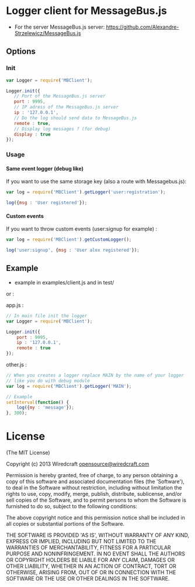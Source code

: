 # Logger client for MessageBus.js

- For the server MessageBus.js server: https://github.com/Alexandre-Strzelewicz/MessageBus.js

## Options

### Init

```javascript
var Logger = require('MBClient');

Logger.init({
   // Port of the MessageBus.js server
   port : 9995,
   // IP adress of the MessageBus.js server
   ip : '127.0.0.1',
   // Do the log should send data to MessageBus.js
   remote : true,
   // Display log messages ? (for debug)
   display : true
});
```

### Usage

#### Same event logger (debug like)

If you want to use the same storage key (also a route with Messagebus.js):

```javascript
var log = require('MBClient').getLogger('user:registration');

log({msg : 'User registered'});
```

#### Custom events

If you want to throw custom events (user:signup for example) :

```javascript
var log = require('MBClient').getCustomLogger();

log('user:signup', {msg : 'User alex registered'});
```

## Example

- example in examples/client.js and in test/

or : 

app.js :

```javascript
// In main file init the logger
var Logger = require('MBClient');

Logger.init({
    port : 9995,
    ip : '127.0.0.1',
    remote : true
});
```

other.js :

```javascript
// When you creates a logger replace MAIN by the name of your logger
// like you do with debug module
var log = require('MBClient').getLogger('MAIN');

// Example
setInterval(function() {
    log({my : 'message'});
}, 300);
```

# License

(The MIT License)

Copyright (c) 2013 Wiredcraft <opensource@wiredcraft.com>

Permission is hereby granted, free of charge, to any person obtaining a copy of this software and associated documentation files (the 'Software'), to deal in the Software without restriction, including without limitation the rights to use, copy, modify, merge, publish, distribute, sublicense, and/or sell copies of the Software, and to permit persons to whom the Software is furnished to do so, subject to the following conditions:

The above copyright notice and this permission notice shall be included in all copies or substantial portions of the Software.

THE SOFTWARE IS PROVIDED 'AS IS', WITHOUT WARRANTY OF ANY KIND, EXPRESS OR IMPLIED, INCLUDING BUT NOT LIMITED TO THE WARRANTIES OF MERCHANTABILITY, FITNESS FOR A PARTICULAR PURPOSE AND NONINFRINGEMENT. IN NO EVENT SHALL THE AUTHORS OR COPYRIGHT HOLDERS BE LIABLE FOR ANY CLAIM, DAMAGES OR OTHER LIABILITY, WHETHER IN AN ACTION OF CONTRACT, TORT OR OTHERWISE, ARISING FROM, OUT OF OR IN CONNECTION WITH THE SOFTWARE OR THE USE OR OTHER DEALINGS IN THE SOFTWARE.
